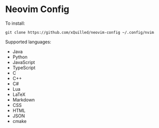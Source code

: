 # Neovim Config

To install:
```
git clone https://github.com/xQuilled/neovim-config ~/.config/nvim
```

Supported languages:
- Java 
- Python
- JavaScript
- TypeScript
- C
- C++
- C#
- Lua
- LaTeX
- Markdown
- CSS
- HTML
- JSON
- cmake


